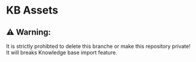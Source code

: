 # KB Assets 

## ⚠️ Warning:
It is strictly prohibted to delete this branche or make this repository private! It will breaks Knowledge base import feature.
